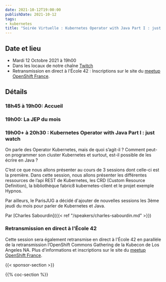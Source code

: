 ```yaml
---
date: 2021-10-12T19:00:00
publishDate: 2021-10-12
tags:
- kubernetes
title: "Soirée Virtuelle : Kubernetes Operator with Java Part I : just watch"
---
```

## Date et lieu

* Mardi 12 Octobre 2021 à 19h00
* Dans les locaux de notre chaîne [Twitch](https://www.twitch.tv/parisjug)
* Retransmission en direct à l'École 42 : Inscriptions sur le site du [meetup OpenShift France](https://www.meetup.com/fr-FR/OpenShift-France/events/281103500/).

## Détails

### 18h45 à 19h00: Accueil

### 19h00: La JEP du mois

### 19h00+ à 20h30 : Kubernetes Operator with Java Part I : just watch

On parle des Operator Kubernetes, mais de quoi s’agit-il ? Comment peut-on programmer son cluster Kubernetes et surtout, est-il possible de les écrire en Java ?

C’est ce que nous allons présenter au cours de 3 sessions dont celle-ci est la première. Dans cette session, nous allons présenter les différentes ressources de l’api REST de Kubernetes, les CRD (Custom Resource Definition), la bibliothèque fabric8 kubernetes-client et le projet exemple Hypnos.

Par ailleurs, le ParisJUG a décidé d'ajouter de nouvelles sessions les 3ème jeudi du mois pour parler de Kubernetes et Java.

Par [Charles Sabourdin]({{< ref "/speakers/charles-sabourdin.md" >}}) 

### Retransmission en direct à l'École 42

Cette session sera également retransmise en direct à l'École 42 en parallèle de la retransmission l’OpenShift Commons Gathering de la Kubecon de Los Angeles NA. Plus d'informations et inscriptions sur le site du [meetup OpenShift France](https://www.meetup.com/fr-FR/OpenShift-France/events/281103500/).

{{< sponsor-section >}}

{{% coc-section %}}
